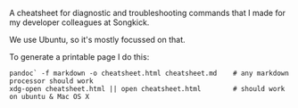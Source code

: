 
A cheatsheet for diagnostic and troubleshooting commands that I made for my
developer colleagues at Songkick.

We use Ubuntu, so it's mostly focussed on that.

To generate a printable page I do this:

    pandoc` -f markdown -o cheatsheet.html cheatsheet.md    # any markdown processor should work
    xdg-open cheatsheet.html || open cheatsheet.html        # should work on ubuntu & Mac OS X
